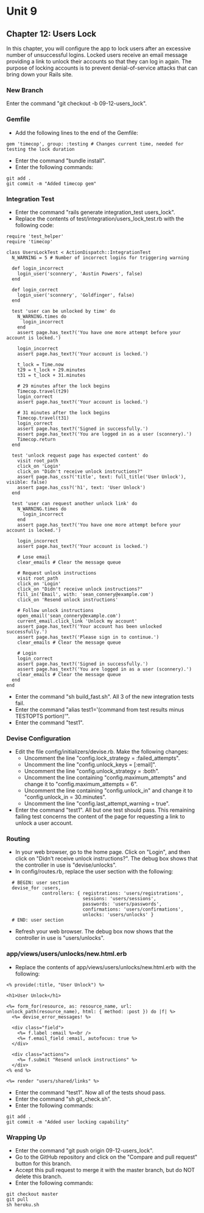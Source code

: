 # Unit 9
## Chapter 12: Users Lock

In this chapter, you will configure the app to lock users after an excessive number of unsuccessful logins.  Locked users receive an email message providing a link to unlock their accounts so that they can log in again.  The purpose of locking accounts is to prevent denial-of-service attacks that can bring down your Rails site.

### New Branch
Enter the command "git checkout -b 09-12-users_lock".

### Gemfile
* Add the following lines to the end of the Gemfile:
```
gem 'timecop', group: :testing # Changes current time, needed for testing the lock duration
```
* Enter the command "bundle install".
* Enter the following commands:
```
git add .
git commit -m "Added timecop gem"
```

### Integration Test
* Enter the command "rails generate integration_test users_lock".
* Replace the contents of test/integration/users_lock_test.rb with the following code:
```
require 'test_helper'
require 'timecop'

class UsersLockTest < ActionDispatch::IntegrationTest
  N_WARNING = 5 # Number of incorrect logins for triggering warning

  def login_incorrect
    login_user('sconnery', 'Austin Powers', false)
  end

  def login_correct
    login_user('sconnery', 'Goldfinger', false)
  end

  test 'user can be unlocked by time' do
    N_WARNING.times do
      login_incorrect
    end
    assert page.has_text?('You have one more attempt before your account is locked.')

    login_incorrect
    assert page.has_text?('Your account is locked.')

    t_lock = Time.now
    t29 = t_lock + 29.minutes
    t31 = t_lock + 31.minutes

    # 29 minutes after the lock begins
    Timecop.travel(t29)
    login_correct
    assert page.has_text?('Your account is locked.')

    # 31 minutes after the lock begins
    Timecop.travel(t31)
    login_correct
    assert page.has_text?('Signed in successfully.')
    assert page.has_text?('You are logged in as a user (sconnery).')
    Timecop.return
  end

  test 'unlock request page has expected content' do
    visit root_path
    click_on 'Login'
    click_on "Didn't receive unlock instructions?"
    assert page.has_css?('title', text: full_title('User Unlock'), visible: false)
    assert page.has_css?('h1', text: 'User Unlock')
  end

  test 'user can request another unlock link' do
    N_WARNING.times do
      login_incorrect
    end
    assert page.has_text?('You have one more attempt before your account is locked.')

    login_incorrect
    assert page.has_text?('Your account is locked.')

    # Lose email
    clear_emails # Clear the message queue

    # Request unlock instructions
    visit root_path
    click_on 'Login'
    click_on "Didn't receive unlock instructions?"
    fill_in('Email', with: 'sean_connery@example.com')
    click_on 'Resend unlock instructions'

    # Follow unlock instructions
    open_email('sean_connery@example.com')
    current_email.click_link 'Unlock my account'
    assert page.has_text?('Your account has been unlocked successfully.')
    assert page.has_text?('Please sign in to continue.')
    clear_emails # Clear the message queue

    # Login
    login_correct
    assert page.has_text?('Signed in successfully.')
    assert page.has_text?('You are logged in as a user (sconnery).')
    clear_emails # Clear the message queue
  end
end
```
* Enter the command "sh build_fast.sh".  All 3 of the new integration tests fail.
* Enter the command "alias test1='(command from test results minus TESTOPTS portion)'".
* Enter the command "test1".

### Devise Configuration
* Edit the file config/initializers/devise.rb.  Make the following changes:
  * Uncomment the line "config.lock_strategy = :failed_attempts".
  * Uncomment the line "config.unlock_keys = [:email]".
  * Uncomment the line "config.unlock_strategy = :both".
  * Uncomment the line containing "config.maximum_attempts" and change it to "config.maximum_attempts = 6".
  * Uncomment the line containing "config.unlock_in" and change it to "config.unlock_in = 30.minutes".
  * Uncomment the line "config.last_attempt_warning = true".
* Enter the command "test1".  All but one test should pass.  This remaining failing test concerns the content of the page for requesting a link to unlock a user account.

### Routing
* In your web browser, go to the home page.  Click on "Login", and then click on "Didn't receive unlock instructions?".  The debug box shows that the controller in use is "devise/unlocks".
* In config/routes.rb, replace the user section with the following:
```
  # BEGIN: user section
  devise_for :users,
             controllers: { registrations: 'users/registrations',
                            sessions: 'users/sessions',
                            passwords: 'users/passwords',
                            confirmations: 'users/confirmations',
                            unlocks: 'users/unlocks' }
  # END: user section
```
* Refresh your web browser.  The debug box now shows that the controller in use is "users/unlocks".

### app/views/users/unlocks/new.html.erb
* Replace the contents of app/views/users/unlocks/new.html.erb with the following:
```
<% provide(:title, "User Unlock") %>

<h1>User Unlock</h1>

<%= form_for(resource, as: resource_name, url: unlock_path(resource_name), html: { method: :post }) do |f| %>
  <%= devise_error_messages! %>

  <div class="field">
    <%= f.label :email %><br />
    <%= f.email_field :email, autofocus: true %>
  </div>

  <div class="actions">
    <%= f.submit "Resend unlock instructions" %>
  </div>
<% end %>

<%= render "users/shared/links" %>
```
* Enter the command "test1".  Now all of the tests shoud pass.
* Enter the command "sh git_check.sh".
* Enter the following commands:
```
git add .
git commit -m "Added user locking capability"
```

### Wrapping Up
* Enter the command "git push origin 09-12-users_lock".
* Go to the GitHub repository and click on the "Compare and pull request" button for this branch.
* Accept this pull request to merge it with the master branch, but do NOT delete this branch.
* Enter the following commands:
```
git checkout master
git pull
sh heroku.sh
```
